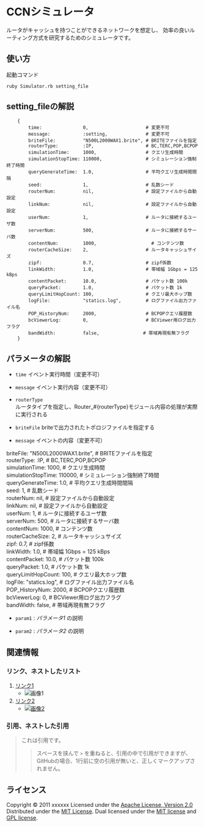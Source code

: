 CCNシミュレータ
======================
ルータがキャッシュを持つことができるネットワークを想定し、
効率の良いルーティング方式を研究するためのシミュレータです。
 
使い方
------
起動コマンド

    ruby Simulator.rb setting_file


setting_fileの解説
------

        {
            time:               0,                     # 変更不可                         
            message:            :setting,              # 変更不可                         
            briteFile:          "N500L2000WAX1.brite", # BRITEファイルを指定              
            routerType:         :IP,                   # BC,TERC,POP,BCPOP                
            simulationTime:     1000,                  # クエリ生成時間                   
            simulationStopTime: 110000,                # シミュレーション強制終了時間     
            queryGenerateTime:  1.0,                   # 平均クエリ生成時間間隔           
            seed:               1,                     # 乱数シード                       
            routerNum:          nil,                   # 設定ファイルから自動設定         
            linkNum:            nil,                   # 設定ファイルから自動設定         
            userNum:            1,                     # ルータに接続するユーザ数         
            serverNum:          500,                   # ルータに接続するサーバ数         
            contentNum:         1000,                    # コンテンツ数                   
            routerCacheSize:    2,                     # ルータキャッシュサイズ           
            zipf:               0.7,                   # zipf係数                         
            linkWidth:          1.0,                   # 帯域幅 1Gbps = 125 kBps          
            contentPacket:      10.0,                  # パケット数 100k                  
            queryPacket:        1.0,                   # パケット数 1k                    
            queryLimitHopCount: 100,                   # クエリ最大ホップ数               
            logFile:            "statics.log",         # ログファイル出力ファイル名       
            POP_HistoryNum:     2000,                  # BCPOPクエリ履歴数                
            bcViewerLog:        0,                     # BCViewer用ログ出力フラグ         
            bandWidth:          false,                # 帯域再現有無フラグ                
        }

パラメータの解説
----------------
+    `time`        イベント実行時間（変更不可）
+    `message`     イベント実行内容（変更不可）
+    `routerType`  
     ルータタイプを指定し、Router_#{routerType}モジュール内容の処理が実際に実行される

+    `briteFile`  briteで出力されたトポロジファイルを指定する
+    `message`  イベントの内容（変更不可）

briteFile:          "N500L2000WAX1.brite", # BRITEファイルを指定              
        routerType:         :IP,                   # BC,TERC,POP,BCPOP                
        simulationTime:     1000,                  # クエリ生成時間                   
        simulationStopTime: 110000,                # シミュレーション強制終了時間     
        queryGenerateTime:  1.0,                   # 平均クエリ生成時間間隔           
        seed:               1,                     # 乱数シード                       
        routerNum:          nil,                   # 設定ファイルから自動設定         
        linkNum:            nil,                   # 設定ファイルから自動設定         
        userNum:            1,                     # ルータに接続するユーザ数         
        serverNum:          500,                   # ルータに接続するサーバ数         
        contentNum:         1000,                    # コンテンツ数                   
        routerCacheSize:    2,                     # ルータキャッシュサイズ           
        zipf:               0.7,                   # zipf係数                         
        linkWidth:          1.0,                   # 帯域幅 1Gbps = 125 kBps          
        contentPacket:      10.0,                  # パケット数 100k                  
        queryPacket:        1.0,                   # パケット数 1k                    
        queryLimitHopCount: 100,                   # クエリ最大ホップ数               
        logFile:            "statics.log",         # ログファイル出力ファイル名       
        POP_HistoryNum:     2000,                  # BCPOPクエリ履歴数                
        bcViewerLog:        0,                     # BCViewer用ログ出力フラグ         
        bandWidth:          false,                # 帯域再現有無フラグ            

+   `param1` :
    _パラメータ1_ の説明
 
+   `param2` :
    _パラメータ2_ の説明
 
関連情報
--------
### リンク、ネストしたリスト
1. [リンク1](http://example.com/ "リンクのタイトル")
    * ![画像1](http://github.com/unicorn.png "画像のタイトル")
2. [リンク2][link]
    - [![画像2][image]](https://github.com/)
 
  [link]: http://example.com/ "インデックス型のリンク"
  [image]: http://github.com/github.png "インデックス型の画像"
 
### 引用、ネストした引用
> これは引用です。
>
> > スペースを挟んで `>` を重ねると、引用の中で引用ができますが、
> > GitHubの場合、1行前に空の引用が無いと、正しくマークアップされません。
 
ライセンス
----------
Copyright &copy; 2011 xxxxxx
Licensed under the [Apache License, Version 2.0][Apache]
Distributed under the [MIT License][mit].
Dual licensed under the [MIT license][MIT] and [GPL license][GPL].
 
[Apache]: http://www.apache.org/licenses/LICENSE-2.0
[MIT]: http://www.opensource.org/licenses/mit-license.php
[GPL]: http://www.gnu.org/licenses/gpl.html